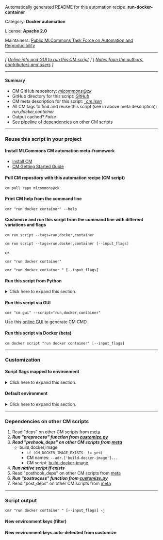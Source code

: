 Automatically generated README for this automation recipe: **run-docker-container**

Category: **Docker automation**

License: **Apache 2.0**

Maintainers: [Public MLCommons Task Force on Automation and Reproducibility](https://github.com/mlcommons/ck/blob/master/docs/taskforce.md)

---
*[ [Online info and GUI to run this CM script](https://access.cknowledge.org/playground/?action=scripts&name=run-docker-container,1e0c884107514b46) ] [ [Notes from the authors, contributors and users](README-extra.md) ]*

---
#### Summary

* CM GitHub repository: *[mlcommons@ck](https://github.com/mlcommons/ck/tree/dev/cm-mlops)*
* GitHub directory for this script: *[GitHub](https://github.com/mlcommons/ck/tree/dev/cm-mlops/script/run-docker-container)*
* CM meta description for this script: *[_cm.json](_cm.json)*
* All CM tags to find and reuse this script (see in above meta description): *run,docker,container*
* Output cached? *False*
* See [pipeline of dependencies](#dependencies-on-other-cm-scripts) on other CM scripts


---
### Reuse this script in your project

#### Install MLCommons CM automation meta-framework

* [Install CM](https://access.cknowledge.org/playground/?action=install)
* [CM Getting Started Guide](https://github.com/mlcommons/ck/blob/master/docs/getting-started.md)

#### Pull CM repository with this automation recipe (CM script)

```cm pull repo mlcommons@ck```

#### Print CM help from the command line

````cmr "run docker container" --help````

#### Customize and run this script from the command line with different variations and flags

`cm run script --tags=run,docker,container`

`cm run script --tags=run,docker,container [--input_flags]`

*or*

`cmr "run docker container"`

`cmr "run docker container " [--input_flags]`


#### Run this script from Python

<details>
<summary>Click here to expand this section.</summary>

```python

import cmind

r = cmind.access({'action':'run'
                  'automation':'script',
                  'tags':'run,docker,container'
                  'out':'con',
                  ...
                  (other input keys for this script)
                  ...
                 })

if r['return']>0:
    print (r['error'])

```

</details>


#### Run this script via GUI

```cmr "cm gui" --script="run,docker,container"```

Use this [online GUI](https://cKnowledge.org/cm-gui/?tags=run,docker,container) to generate CM CMD.

#### Run this script via Docker (beta)

`cm docker script "run docker container" [--input_flags]`

___
### Customization


#### Script flags mapped to environment
<details>
<summary>Click here to expand this section.</summary>

* `--all_gpus=value`  &rarr;  `CM_DOCKER_ADD_ALL_GPUS=value`
* `--base=value`  &rarr;  `CM_DOCKER_IMAGE_BASE=value`
* `--cache=value`  &rarr;  `CM_DOCKER_CACHE=value`
* `--cm_repo=value`  &rarr;  `CM_MLOPS_REPO=value`
* `--detached=value`  &rarr;  `CM_DOCKER_DETACHED_MODE=value`
* `--device=value`  &rarr;  `CM_DOCKER_ADD_DEVICE=value`
* `--docker_image_base=value`  &rarr;  `CM_DOCKER_IMAGE_BASE=value`
* `--docker_os=value`  &rarr;  `CM_DOCKER_OS=value`
* `--docker_os_version=value`  &rarr;  `CM_DOCKER_OS_VERSION=value`
* `--extra_run_args=value`  &rarr;  `CM_DOCKER_EXTRA_RUN_ARGS=value`
* `--fake_run_option=value`  &rarr;  `CM_DOCKER_FAKE_RUN_OPTION=value`
* `--gh_token=value`  &rarr;  `CM_GH_TOKEN=value`
* `--image_name=value`  &rarr;  `CM_DOCKER_IMAGE_NAME=value`
* `--image_repo=value`  &rarr;  `CM_DOCKER_IMAGE_REPO=value`
* `--image_tag=value`  &rarr;  `CM_DOCKER_IMAGE_TAG=value`
* `--interactive=value`  &rarr;  `CM_DOCKER_INTERACTIVE_MODE=value`
* `--it=value`  &rarr;  `CM_DOCKER_INTERACTIVE=value`
* `--mounts=value`  &rarr;  `CM_DOCKER_VOLUME_MOUNTS=value`
* `--pass_user_group=value`  &rarr;  `CM_DOCKER_PASS_USER_GROUP=value`
* `--port_maps=value`  &rarr;  `CM_DOCKER_PORT_MAPS=value`
* `--post_run_cmds=value`  &rarr;  `CM_DOCKER_POST_RUN_COMMANDS=value`
* `--pre_run_cmds=value`  &rarr;  `CM_DOCKER_PRE_RUN_COMMANDS=value`
* `--real_run=value`  &rarr;  `CM_REAL_RUN=value`
* `--recreate=value`  &rarr;  `CM_DOCKER_IMAGE_RECREATE=value`
* `--run_cmd=value`  &rarr;  `CM_DOCKER_RUN_CMD=value`
* `--run_cmd_extra=value`  &rarr;  `CM_DOCKER_RUN_CMD_EXTRA=value`
* `--script_tags=value`  &rarr;  `CM_DOCKER_RUN_SCRIPT_TAGS=value`
* `--shm_size=value`  &rarr;  `CM_DOCKER_SHM_SIZE=value`

**Above CLI flags can be used in the Python CM API as follows:**

```python
r=cm.access({... , "all_gpus":...}
```

</details>

#### Default environment

<details>
<summary>Click here to expand this section.</summary>

These keys can be updated via `--env.KEY=VALUE` or `env` dictionary in `@input.json` or using script flags.

* CM_DOCKER_DETACHED_MODE: `yes`

</details>

___
### Dependencies on other CM scripts


  1. Read "deps" on other CM scripts from [meta](https://github.com/mlcommons/ck/tree/dev/cm-mlops/script/run-docker-container/_cm.json)
  1. ***Run "preprocess" function from [customize.py](https://github.com/mlcommons/ck/tree/dev/cm-mlops/script/run-docker-container/customize.py)***
  1. ***Read "prehook_deps" on other CM scripts from [meta](https://github.com/mlcommons/ck/tree/dev/cm-mlops/script/run-docker-container/_cm.json)***
     * build,docker,image
       * `if (CM_DOCKER_IMAGE_EXISTS  != yes)`
       * CM names: `--adr.['build-docker-image']...`
       - CM script: [build-docker-image](https://github.com/mlcommons/ck/tree/master/cm-mlops/script/build-docker-image)
  1. ***Run native script if exists***
  1. Read "posthook_deps" on other CM scripts from [meta](https://github.com/mlcommons/ck/tree/dev/cm-mlops/script/run-docker-container/_cm.json)
  1. ***Run "postrocess" function from [customize.py](https://github.com/mlcommons/ck/tree/dev/cm-mlops/script/run-docker-container/customize.py)***
  1. Read "post_deps" on other CM scripts from [meta](https://github.com/mlcommons/ck/tree/dev/cm-mlops/script/run-docker-container/_cm.json)

___
### Script output
`cmr "run docker container " [--input_flags] -j`
#### New environment keys (filter)

#### New environment keys auto-detected from customize
